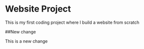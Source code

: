 # Website Project

This is my first coding project where I build a website from scratch

##New change
 
 This is a new change